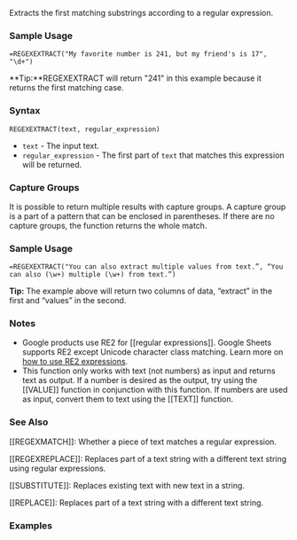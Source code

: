 Extracts the first matching substrings according to a regular expression.

### Sample Usage

`=REGEXEXTRACT("My favorite number is 241, but my friend's is 17", "\d+")`

**Tip:**REGEXEXTRACT will return "241" in this example because it returns the first matching case.

### Syntax

`REGEXEXTRACT(text, regular_expression)`

* `text` - The input text.
* `regular_expression` - The first part of `text` that matches this expression will be returned.

### Capture Groups

It is possible to return multiple results with capture groups. A capture group is a part of a pattern that can be enclosed in parentheses. If there are no capture groups, the function returns the whole match.

### Sample Usage

`=REGEXEXTRACT("You can also extract multiple values from text.”, “You can also (\w+) multiple (\w+) from text.”)`

**Tip:** The example above will return two columns of data, “extract” in the first and “values” in the second.

### Notes

* Google products use RE2 for [[regular expressions]]. Google Sheets supports RE2 except Unicode character class matching. Learn more on [how to use RE2 expressions](https://github.com/google/re2/blob/master/doc/syntax.txt).
* This function only works with text (not numbers) as input and returns text as output. If a number is desired as the output, try using the [[VALUE]] function in conjunction with this function. If numbers are used as input, convert them to text using the [[TEXT]] function.

### See Also

[[REGEXMATCH]]: Whether a piece of text matches a regular expression.

[[REGEXREPLACE]]: Replaces part of a text string with a different text string using regular expressions.

[[SUBSTITUTE]]: Replaces existing text with new text in a string.

[[REPLACE]]: Replaces part of a text string with a different text string.

### Examples